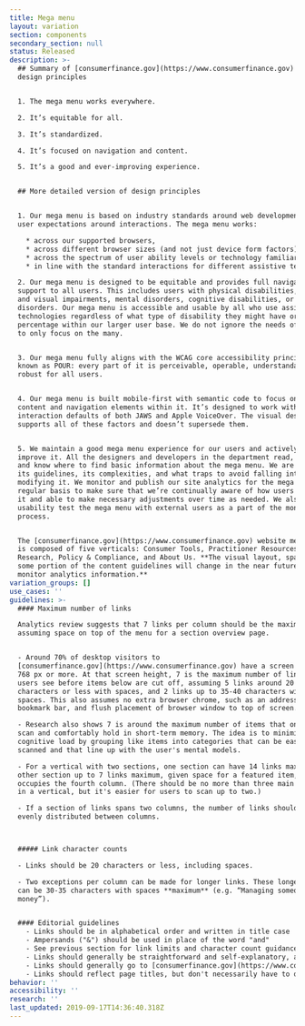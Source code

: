 ```yaml
---
title: Mega menu
layout: variation
section: components
secondary_section: null
status: Released
description: >-
  ## Summary of [consumerfinance.gov](https://www.consumerfinance.gov) mega menu
  design principles


  1. The mega menu works everywhere.

  2. It’s equitable for all.

  3. It’s standardized.

  4. It’s focused on navigation and content.

  5. It’s a good and ever-improving experience.


  ## More detailed version of design principles


  1. Our mega menu is based on industry standards around web development and
  user expectations around interactions. The mega menu works:

    * across our supported browsers,
    * across different browser sizes (and not just device form factors),
    * across the spectrum of user ability levels or technology familiarity, and
    * in line with the standard interactions for different assistive techniques.

  2. Our mega menu is designed to be equitable and provides full navigational
  support to all users. This includes users with physical disabilities, hearing
  and visual impairments, mental disorders, cognitive disabilities, or seizure
  disorders. Our mega menu is accessible and usable by all who use assistive
  technologies regardless of what type of disability they might have or their
  percentage within our larger user base. We do not ignore the needs of the few
  to only focus on the many.


  3. Our mega menu fully aligns with the WCAG core accessibility principles
  known as POUR: every part of it is perceivable, operable, understandable, and
  robust for all users.


  4. Our mega menu is built mobile-first with semantic code to focus on the
  content and navigation elements within it. It’s designed to work with the
  interaction defaults of both JAWS and Apple VoiceOver. The visual design
  supports all of these factors and doesn’t supersede them.


  5. We maintain a good mega menu experience for our users and actively work to
  improve it. All the designers and developers in the department read, share,
  and know where to find basic information about the mega menu. We are aware of
  its guidelines, its complexities, and what traps to avoid falling into when
  modifying it. We monitor and publish our site analytics for the mega menu on a
  regular basis to make sure that we’re continually aware of how users are using
  it and able to make necessary adjustments over time as needed. We also
  usability test the mega menu with external users as a part of the monitoring
  process.


  The [consumerfinance.gov](https://www.consumerfinance.gov) website mega menu
  is composed of five verticals: Consumer Tools, Practitioner Resources, Data &
  Research, Policy & Compliance, and About Us. **The visual layout, spacing, and
  some portion of the content guidelines will change in the near future, as we
  monitor analytics information.**
variation_groups: []
use_cases: ''
guidelines: >-
  #### Maximum number of links

  Analytics review suggests that 7 links per column should be the maximum,
  assuming space on top of the menu for a section overview page.


  - Around 70% of desktop visitors to
  [consumerfinance.gov](https://www.consumerfinance.gov) have a screen height of
  768 px or more. At that screen height, 7 is the maximum number of links that
  users see before items below are cut off, assuming 5 links around 20
  characters or less with spaces, and 2 links up to 35-40 characters with
  spaces. This also assumes no extra browser chrome, such as an address or
  bookmark bar, and flush placement of browser window to top of screen.

  - Research also shows 7 is around the maximum number of items that one can
  scan and comfortably hold in short-term memory. The idea is to minimize
  cognitive load by grouping like items into categories that can be easily
  scanned and that line up with the user's mental models.

  - For a vertical with two sections, one section can have 14 links maximum, the
  other section up to 7 links maximum, given space for a featured item, which
  occupies the fourth column. (There should be no more than three main sections
  in a vertical, but it's easier for users to scan up to two.)

  - If a section of links spans two columns, the number of links should be
  evenly distributed between columns.



  ##### Link character counts

  - Links should be 20 characters or less, including spaces.

  - Two exceptions per column can be made for longer links. These longer links
  can be 30-35 characters with spaces **maximum** (e.g. “Managing someone else’s
  money”).


  #### Editorial guidelines
    - Links should be in alphabetical order and written in title case
    - Ampersands ("&") should be used in place of the word "and"
    - See previous section for link limits and character count guidance
    - Links should generally be straightforward and self-explanatory, avoiding jargon or brand names that might be difficult for users to understand
    - Links should generally go to [consumerfinance.gov](https://www.consumerfinance.gov) pages only
    - Links should reflect page titles, but don't necessarily have to duplicate them verbatim
behavior: ''
accessibility: ''
research: ''
last_updated: 2019-09-17T14:36:40.318Z
---
```

